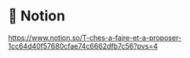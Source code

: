 # 📝 Notion

https://www.notion.so/T-ches-a-faire-et-a-proposer-1cc64d40f57680cfae74c6662dfb7c56?pvs=4
